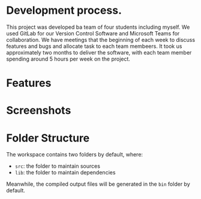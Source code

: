 # Development process.
This project was developed ba team of four students including myself. We used GitLab for our Version Control 
Software and Microsoft Teams for collaboration. We have meetings that the beginning of each week to discuss features and bugs and allocate task to each team membeers. It took us approximately two months to deliver the software, with each team member spending around 5 hours per week on the project.

# Features

# Screenshots

# Folder Structure

The workspace contains two folders by default, where:

- `src`: the folder to maintain sources
- `lib`: the folder to maintain dependencies

Meanwhile, the compiled output files will be generated in the `bin` folder by default.

